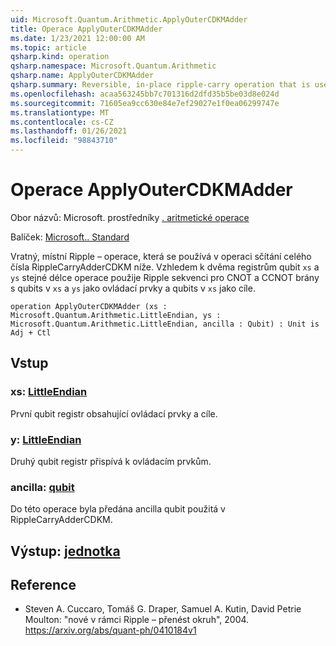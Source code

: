 ```yaml
---
uid: Microsoft.Quantum.Arithmetic.ApplyOuterCDKMAdder
title: Operace ApplyOuterCDKMAdder
ms.date: 1/23/2021 12:00:00 AM
ms.topic: article
qsharp.kind: operation
qsharp.namespace: Microsoft.Quantum.Arithmetic
qsharp.name: ApplyOuterCDKMAdder
qsharp.summary: Reversible, in-place ripple-carry operation that is used in the integer addition operation RippleCarryAdderCDKM below. Given two qubit registers `xs` and `ys` of the same length, the operation applies a ripple carry sequence of CNOT and CCNOT gates with qubits in `xs` and `ys` as the controls and qubits in `xs` as the targets.
ms.openlocfilehash: acaa563245bb7c701316d2dfd35b5be03d8e024d
ms.sourcegitcommit: 71605ea9cc630e84e7ef29027e1f0ea06299747e
ms.translationtype: MT
ms.contentlocale: cs-CZ
ms.lasthandoff: 01/26/2021
ms.locfileid: "98843710"
---
```

# <a name="applyoutercdkmadder-operation"></a>Operace ApplyOuterCDKMAdder

Obor názvů: Microsoft. prostředníky [. aritmetické operace](xref:Microsoft.Quantum.Arithmetic)

Balíček: [Microsoft.. Standard](https://nuget.org/packages/Microsoft.Quantum.Standard)


Vratný, místní Ripple – operace, která se používá v operaci sčítání celého čísla RippleCarryAdderCDKM níže.
Vzhledem k dvěma registrům qubit `xs` a `ys` stejné délce operace použije Ripple sekvenci pro CNOT a CCNOT brány s qubits v `xs` a `ys` jako ovládací prvky a qubits v `xs` jako cíle.

```qsharp
operation ApplyOuterCDKMAdder (xs : Microsoft.Quantum.Arithmetic.LittleEndian, ys : Microsoft.Quantum.Arithmetic.LittleEndian, ancilla : Qubit) : Unit is Adj + Ctl
```


## <a name="input"></a>Vstup

### <a name="xs--littleendian"></a>xs: [LittleEndian](xref:Microsoft.Quantum.Arithmetic.LittleEndian)

První qubit registr obsahující ovládací prvky a cíle.


### <a name="ys--littleendian"></a>y: [LittleEndian](xref:Microsoft.Quantum.Arithmetic.LittleEndian)

Druhý qubit registr přispívá k ovládacím prvkům.


### <a name="ancilla--qubit"></a>ancilla: [qubit](xref:microsoft.quantum.lang-ref.qubit)

Do této operace byla předána ancilla qubit použitá v RippleCarryAdderCDKM.



## <a name="output--unit"></a>Výstup: [jednotka](xref:microsoft.quantum.lang-ref.unit)



## <a name="references"></a>Reference

- Steven A. Cuccaro, Tomáš G. Draper, Samuel A. Kutin, David Petrie Moulton: "nové v rámci Ripple – přenést okruh", 2004.
  https://arxiv.org/abs/quant-ph/0410184v1